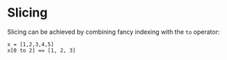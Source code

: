 # Slicing 

Slicing can be achieved by combining fancy indexing with the `to` operator:

```
x = [1,2,3,4,5]
x[0 to 2] == [1, 2, 3]
```